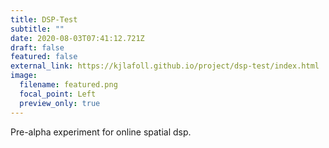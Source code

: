 ```yaml
---
title: DSP-Test
subtitle: ""
date: 2020-08-03T07:41:12.721Z
draft: false
featured: false
external_link: https://kjlafoll.github.io/project/dsp-test/index.html
image:
  filename: featured.png
  focal_point: Left
  preview_only: true
---
```

Pre-alpha experiment for online spatial dsp.